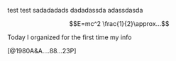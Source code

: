 test test
sadadadads
dadadassda
adassdasda

$$E=mc^2 \frac{1}{2}\approx...$$

Today I organized for the first time my info

[@1980A&A....88...23P]

